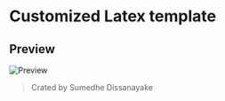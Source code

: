 # Customized Latex template

## Preview
![Preview](https://imgur.com/eKYnKf2.jpg "Preview")

> Crated by Sumedhe Dissanayake
